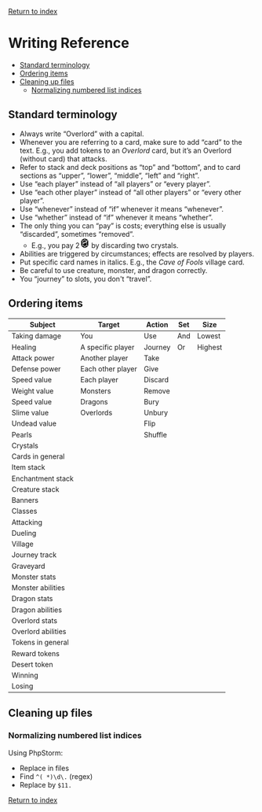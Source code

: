 [Return to index](README.md)

# Writing Reference

<!-- TOC -->

* [Standard terminology](#standard-terminology)
* [Ordering items](#ordering-items)
* [Cleaning up files](#cleaning-up-files)
    * [Normalizing numbered list indices](#normalizing-numbered-list-indices)

<!-- TOC -->

## Standard terminology

- Always write “Overlord” with a capital.
- Whenever you are referring to a card, make sure to add “card” to the text.
  E.g., you add tokens to an *Overlord* card, but it’s an Overlord (without card) that attacks.
- Refer to stack and deck positions as “top” and “bottom”, and to card sections as “upper”, “lower”, “middle”, “left”
  and “right”.
- Use “each player” instead of “all players” or “every player”.
- Use “each other player” instead of “all other players” or “every other player”.
- Use “whenever” instead of “if” whenever it means “whenever”.
- Use “whether” instead of “if” whenever it means “whether”.
- The only thing you can “pay” is costs; everything else is usually “discarded”, sometimes “removed”.
    - E.g., you pay 2![img.png](icons/crystal.png) by discarding two crystals.
- Abilities are triggered by circumstances; effects are resolved by players.
- Put specific card names in italics.
  E.g., the *Cave of Fools* village card.
- Be careful to use creature, monster, and dragon correctly.
- You “journey” to slots, you don't “travel”.

## Ordering items

| Subject            | Target            | Action  | Set | Size    |
|--------------------|-------------------|---------|-----|---------|
| Taking damage      | You               | Use     | And | Lowest  |
| Healing            | A specific player | Journey | Or  | Highest |
| Attack power       | Another player    | Take    |     |         |
| Defense power      | Each other player | Give    |     |         |
| Speed value        | Each player       | Discard |     |         |
| Weight value       | Monsters          | Remove  |     |         |
| Speed value        | Dragons           | Bury    |     |         |
| Slime value        | Overlords         | Unbury  |     |         |
| Undead value       |                   | Flip    |     |         |
| Pearls             |                   | Shuffle |     |         |
| Crystals           |                   |         |     |         |
| Cards in general   |                   |         |     |         |
| Item stack         |                   |         |     |         |
| Enchantment stack  |                   |         |     |         |
| Creature stack     |                   |         |     |         |
| Banners            |                   |         |     |         |
| Classes            |                   |         |     |         |
| Attacking          |                   |         |     |         |
| Dueling            |                   |         |     |         |
| Village            |                   |         |     |         |
| Journey track      |                   |         |     |         |
| Graveyard          |                   |         |     |         |
| Monster stats      |                   |         |     |         |
| Monster abilities  |                   |         |     |         |
| Dragon stats       |                   |         |     |         |
| Dragon abilities   |                   |         |     |         |
| Overlord stats     |                   |         |     |         |
| Overlord abilities |                   |         |     |         |
| Tokens in general  |                   |         |     |         |
| Reward tokens      |                   |         |     |         |
| Desert token       |                   |         |     |         |
| Winning            |                   |         |     |         |
| Losing             |                   |         |     |         |

## Cleaning up files

### Normalizing numbered list indices

Using PhpStorm:

- Replace in files
- Find `^( *)\d\.` (regex)
- Replace by `$11.`

[Return to index](README.md)
